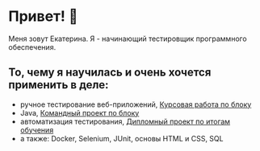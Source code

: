 # Привет! 👋
Меня зовут Екатерина. Я - начинающий тестировщик программного обеспечения.

## То, чему я научилась и очень хочется применить в деле:
* ручное тестирование веб-приложений, [Курсовая работа по блоку](https://drive.google.com/drive/folders/1Q06QukWhJ7krUm0PAElunTm3gHUzlnVK?usp=drive_link)
* Java, [Командный проект по блоку](https://github.com/bctrv/javaqa-team-diplom-2)
* автоматизация тестирования, [Дипломный проект по итогам обучения](https://github.com/Katya6568/DiplomaProject)
* а также: Docker, Selenium, JUnit, основы HTML и CSS, SQL



